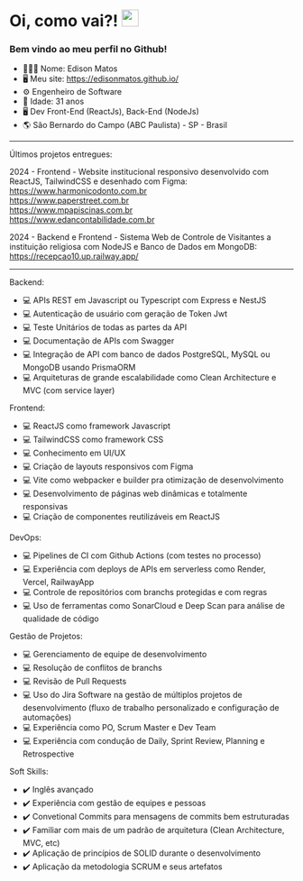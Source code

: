 <h1 align="left">Oi, como vai?! <img src="https://raw.githubusercontent.com/kaueMarques/kaueMarques/master/hi.gif" height="30px" width="30px"></h1>

### Bem vindo ao meu perfil no Github!

- 🙋🏻‍♂️ Nome: Edison Matos
- 🖥️ Meu site: https://edisonmatos.github.io/
- ⚙️ Engenheiro de Software
- 🎂 Idade: 31 anos
- 🖥️ Dev Front-End (ReactJs), Back-End (NodeJs)
- 🌎 São Bernardo do Campo (ABC Paulista) - SP - Brasil
  
____

Últimos projetos entregues:

2024 - Frontend - Website institucional responsivo desenvolvido com ReactJS, TailwindCSS e desenhado com Figma:
<br>
https://www.harmonicodonto.com.br<br>
https://www.paperstreet.com.br<br>
https://www.mpapiscinas.com.br<br>
https://www.edancontabilidade.com.br

2024 - Backend e Frontend - Sistema Web de Controle de Visitantes a instituição religiosa com NodeJS e Banco de Dados em MongoDB:
<br>
https://recepcao10.up.railway.app/

____

Backend:

- 💻 APIs REST em Javascript ou Typescript com Express e NestJS
- 💻 Autenticação de usuário com geração de Token Jwt
- 💻 Teste Unitários de todas as partes da API
- 💻 Documentação de APIs com Swagger
- 💻 Integração de API com banco de dados PostgreSQL, MySQL ou MongoDB usando PrismaORM
- 💻 Arquiteturas de grande escalabilidade como Clean Architecture e MVC (com service layer)

Frontend:

- 💻 ReactJS como framework Javascript
- 💻 TailwindCSS como framework CSS
- 💻 Conhecimento em UI/UX
- 💻 Criação de layouts responsivos com Figma
- 💻 Vite como webpacker e builder pra otimização de desenvolvimento
- 💻 Desenvolvimento de páginas web dinâmicas e totalmente responsivas
- 💻 Criação de componentes reutilizáveis em ReactJS

DevOps:

- 💻 Pipelines de CI com Github Actions (com testes no processo)
- 💻 Experiência com deploys de APIs em serverless como Render, Vercel, RailwayApp
- 💻 Controle de repositórios com branchs protegidas e com regras
- 💻 Uso de ferramentas como SonarCloud e Deep Scan para análise de qualidade de código

Gestão de Projetos:

- 💻 Gerenciamento de equipe de desenvolvimento
- 💻 Resolução de conflitos de branchs
- 💻 Revisão de Pull Requests
- 💻 Uso do Jira Software na gestão de múltiplos projetos de desenvolvimento (fluxo de trabalho personalizado e configuração de automações)
- 💻 Experiência como PO, Scrum Master e Dev Team
- 💻 Experiência com condução de Daily, Sprint Review, Planning e Retrospective

Soft Skills:

- ✔️ Inglês avançado
- ✔️ Experiência com gestão de equipes e pessoas
- ✔️ Convetional Commits para mensagens de commits bem estruturadas
- ✔️ Familiar com mais de um padrão de arquitetura (Clean Architecture, MVC, etc)
- ✔️ Aplicação de princípios de SOLID durante o desenvolvimento
- ✔️ Aplicação da metodologia SCRUM e seus artefatos

